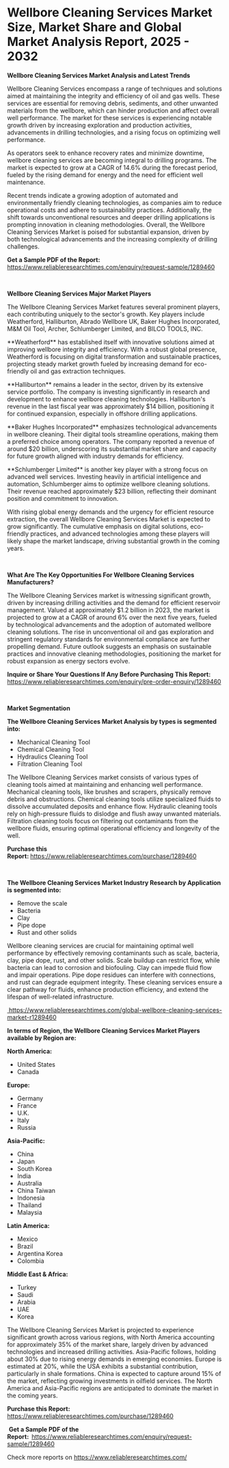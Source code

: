 <p><h1>Wellbore Cleaning Services Market Size, Market Share and Global Market Analysis Report, 2025 - 2032</h1></p><p><strong>Wellbore Cleaning Services Market Analysis and Latest Trends</strong></p>
<p><p>Wellbore Cleaning Services encompass a range of techniques and solutions aimed at maintaining the integrity and efficiency of oil and gas wells. These services are essential for removing debris, sediments, and other unwanted materials from the wellbore, which can hinder production and affect overall well performance. The market for these services is experiencing notable growth driven by increasing exploration and production activities, advancements in drilling technologies, and a rising focus on optimizing well performance.</p><p>As operators seek to enhance recovery rates and minimize downtime, wellbore cleaning services are becoming integral to drilling programs. The market is expected to grow at a CAGR of 14.6% during the forecast period, fueled by the rising demand for energy and the need for efficient well maintenance. </p><p>Recent trends indicate a growing adoption of automated and environmentally friendly cleaning technologies, as companies aim to reduce operational costs and adhere to sustainability practices. Additionally, the shift towards unconventional resources and deeper drilling applications is prompting innovation in cleaning methodologies. Overall, the Wellbore Cleaning Services Market is poised for substantial expansion, driven by both technological advancements and the increasing complexity of drilling challenges.</p></p>
<p><strong>Get a Sample PDF of the Report:&nbsp;</strong> <a href="https://www.reliableresearchtimes.com/enquiry/request-sample/1289460?utm_campaign=2233&utm_medium=2&utm_source=Github&utm_content=ia&utm_term=29032025&utm_id=wellbore-cleaning-services">https://www.reliableresearchtimes.com/enquiry/request-sample/1289460</a></p>
<p>&nbsp;</p>
<p><strong>Wellbore Cleaning Services Major Market Players</strong></p>
<p><p>The Wellbore Cleaning Services Market features several prominent players, each contributing uniquely to the sector's growth. Key players include Weatherford, Halliburton, Abrado Wellbore UK, Baker Hughes Incorporated, M&M Oil Tool, Archer, Schlumberger Limited, and BILCO TOOLS, INC.</p><p>**Weatherford** has established itself with innovative solutions aimed at improving wellbore integrity and efficiency. With a robust global presence, Weatherford is focusing on digital transformation and sustainable practices, projecting steady market growth fueled by increasing demand for eco-friendly oil and gas extraction techniques.</p><p>**Halliburton** remains a leader in the sector, driven by its extensive service portfolio. The company is investing significantly in research and development to enhance wellbore cleaning technologies. Halliburton's revenue in the last fiscal year was approximately $14 billion, positioning it for continued expansion, especially in offshore drilling applications.</p><p>**Baker Hughes Incorporated** emphasizes technological advancements in wellbore cleaning. Their digital tools streamline operations, making them a preferred choice among operators. The company reported a revenue of around $20 billion, underscoring its substantial market share and capacity for future growth aligned with industry demands for efficiency.</p><p>**Schlumberger Limited** is another key player with a strong focus on advanced well services. Investing heavily in artificial intelligence and automation, Schlumberger aims to optimize wellbore cleaning solutions. Their revenue reached approximately $23 billion, reflecting their dominant position and commitment to innovation.</p><p>With rising global energy demands and the urgency for efficient resource extraction, the overall Wellbore Cleaning Services Market is expected to grow significantly. The cumulative emphasis on digital solutions, eco-friendly practices, and advanced technologies among these players will likely shape the market landscape, driving substantial growth in the coming years.</p></p>
<p>&nbsp;</p>
<p><strong>What Are The Key Opportunities For Wellbore Cleaning Services Manufacturers?</strong></p>
<p><p>The Wellbore Cleaning Services market is witnessing significant growth, driven by increasing drilling activities and the demand for efficient reservoir management. Valued at approximately $1.2 billion in 2023, the market is projected to grow at a CAGR of around 6% over the next five years, fueled by technological advancements and the adoption of automated wellbore cleaning solutions. The rise in unconventional oil and gas exploration and stringent regulatory standards for environmental compliance are further propelling demand. Future outlook suggests an emphasis on sustainable practices and innovative cleaning methodologies, positioning the market for robust expansion as energy sectors evolve.</p></p>
<p><strong>Inquire or Share Your Questions If Any Before Purchasing This Report:</strong> <a href="https://www.reliableresearchtimes.com/enquiry/pre-order-enquiry/1289460?utm_campaign=2233&utm_medium=2&utm_source=Github&utm_content=ia&utm_term=29032025&utm_id=wellbore-cleaning-services">https://www.reliableresearchtimes.com/enquiry/pre-order-enquiry/1289460</a></p>
<p>&nbsp;</p>
<p><strong>Market Segmentation</strong></p>
<p><strong>The Wellbore Cleaning Services Market Analysis by types is segmented into:</strong></p>
<p><ul><li>Mechanical Cleaning Tool</li><li>Chemical Cleaning Tool</li><li>Hydraulics Cleaning Tool</li><li>Filtration Cleaning Tool</li></ul></p>
<p><p>The Wellbore Cleaning Services market consists of various types of cleaning tools aimed at maintaining and enhancing well performance. Mechanical cleaning tools, like brushes and scrapers, physically remove debris and obstructions. Chemical cleaning tools utilize specialized fluids to dissolve accumulated deposits and enhance flow. Hydraulic cleaning tools rely on high-pressure fluids to dislodge and flush away unwanted materials. Filtration cleaning tools focus on filtering out contaminants from the wellbore fluids, ensuring optimal operational efficiency and longevity of the well.</p></p>
<p><strong>Purchase this Report:&nbsp;</strong><a href="https://www.reliableresearchtimes.com/purchase/1289460?utm_campaign=2233&utm_medium=2&utm_source=Github&utm_content=ia&utm_term=29032025&utm_id=wellbore-cleaning-services">https://www.reliableresearchtimes.com/purchase/1289460</a></p>
<p>&nbsp;</p>
<p><strong>The Wellbore Cleaning Services Market Industry Research by Application is segmented into:</strong></p>
<p><ul><li>Remove the scale</li><li>Bacteria</li><li>Clay</li><li>Pipe dope</li><li>Rust and other solids</li></ul></p>
<p><p>Wellbore cleaning services are crucial for maintaining optimal well performance by effectively removing contaminants such as scale, bacteria, clay, pipe dope, rust, and other solids. Scale buildup can restrict flow, while bacteria can lead to corrosion and biofouling. Clay can impede fluid flow and impair operations. Pipe dope residues can interfere with connections, and rust can degrade equipment integrity. These cleaning services ensure a clear pathway for fluids, enhance production efficiency, and extend the lifespan of well-related infrastructure.</p></p>
<p><a href="https://www.reliableresearchtimes.com/global-wellbore-cleaning-services-market-r1289460?utm_campaign=2233&utm_medium=2&utm_source=Github&utm_content=ia&utm_term=29032025&utm_id=wellbore-cleaning-services">&nbsp;https://www.reliableresearchtimes.com/global-wellbore-cleaning-services-market-r1289460</a></p>
<p><strong>In terms of Region, the Wellbore Cleaning Services Market Players available by Region are:</strong></p>
<p>
    <p> <strong> North America: </strong>
        <ul>
            <li>United States</li>
            <li>Canada</li>
        </ul>
        </p> 
    <p> <strong> Europe: </strong>
        <ul>
            <li>Germany</li>
            <li>France</li>
            <li>U.K.</li>
            <li>Italy</li>
            <li>Russia</li>
        </ul>
        </p> 
    <p> <strong> Asia-Pacific: </strong>
        <ul>
            <li>China</li>
            <li>Japan</li>
            <li>South Korea</li>
            <li>India</li>
            <li>Australia</li>
            <li>China Taiwan</li>
            <li>Indonesia</li>
            <li>Thailand</li>
            <li>Malaysia</li>
        </ul>
        </p> 
    <p> <strong> Latin America: </strong>
        <ul>
            <li>Mexico</li>
            <li>Brazil</li>
            <li>Argentina Korea</li>
            <li>Colombia</li>
        </ul>
        </p> 
    <p> <strong> Middle East & Africa: </strong>
        <ul>
            <li>Turkey</li>
            <li>Saudi</li>
            <li>Arabia</li>
            <li>UAE</li>
            <li>Korea</li>
        </ul>
    </p>
    </p>
<p><p>The Wellbore Cleaning Services Market is projected to experience significant growth across various regions, with North America accounting for approximately 35% of the market share, largely driven by advanced technologies and increased drilling activities. Asia-Pacific follows, holding about 30% due to rising energy demands in emerging economies. Europe is estimated at 20%, while the USA exhibits a substantial contribution, particularly in shale formations. China is expected to capture around 15% of the market, reflecting growing investments in oilfield services. The North America and Asia-Pacific regions are anticipated to dominate the market in the coming years.</p></p>
<p><strong>Purchase this Report: </strong><a href="https://www.reliableresearchtimes.com/purchase/1289460?utm_campaign=2233&utm_medium=2&utm_source=Github&utm_content=ia&utm_term=29032025&utm_id=wellbore-cleaning-services">https://www.reliableresearchtimes.com/purchase/1289460</a></p>
<p>&nbsp;<strong>Get a Sample PDF of the Report:&nbsp;&nbsp;</strong><a href="https://www.reliableresearchtimes.com/enquiry/request-sample/1289460?utm_campaign=2233&utm_medium=2&utm_source=Github&utm_content=ia&utm_term=29032025&utm_id=wellbore-cleaning-services">https://www.reliableresearchtimes.com/enquiry/request-sample/1289460</a></p>
<p><strong></strong></p>
<p>Check more reports on <a href="https://www.reliableresearchtimes.com/?utm_campaign=2233&utm_medium=2&utm_source=Github&utm_content=ia&utm_term=29032025&utm_id=wellbore-cleaning-services">https://www.reliableresearchtimes.com/</a></p>